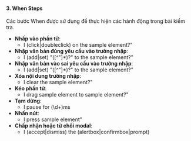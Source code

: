 #### 3. **When Steps**
Các bước When được sử dụng để thực hiện các hành động trong bài kiểm tra.
- **Nhấp vào phần tử**:
  - I (click|doubleclick) on the sample element?"
- **Nhập văn bản đúng yêu cầu vào trường nhập**:
  - I (add|set) "([^"]*)?" to the sample element?"
- **Nhập văn bản vào sai yêu cầu vào trường nhập**:
  - I (add|set) "([^"]*)?" to the sample element?"
- **Xóa nội dung trường nhập**:
  - I clear the sample element?"
- **Kéo phần tử**:
  - I drag sample element to sample element?"
- **Tạm dừng**:
  - I pause for (\d+)ms
- **Nhấn nút**:
  - I press sample element"
- **Chấp nhận hoặc từ chối modal**:
  - I (accept|dismiss) the (alertbox|confirmbox|prompt)
